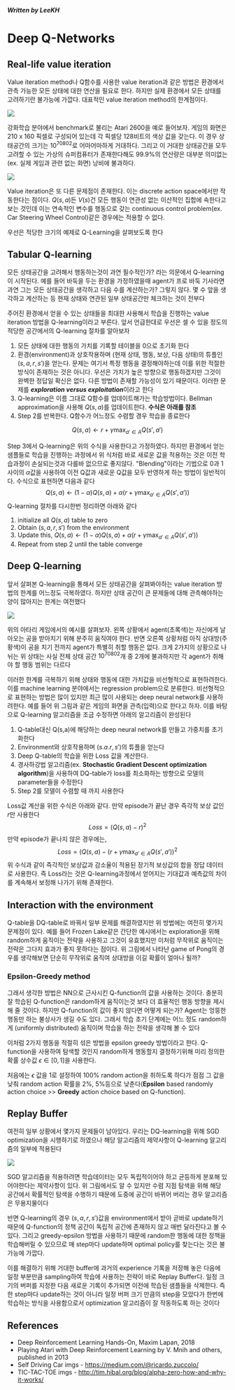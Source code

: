 ***Written by LeeKH***

# Deep Q-Networks

## Real-life value iteration

Value iteration method나 Q함수를 사용한 value iteration과 같은 방법은 환경에서 관측 가능한 모든 상태에 대한 연산을 필요로 한다. 하지만 실제 환경에서 모든 상태를 고려하기란 불가능에 가깝다. 대표적인 value iteration method의 한계점이다.

![](assets/1549881024560.png)

강화학습 분야에서 benchmark로 불리는 Atari 2600을 예로 들어보자. 게임의 화면은 210 x 160 픽셀로 구성되어 있는데 각 픽셀당 128비트의 색상 값을 갖는다. 이 경우 상태공간의 크기는 $10^{70802}​$로 어마어마하게 거대하다. 그리고 이 거대한 상태공간을 모두 고려할 수 있는 가상의 슈퍼컴퓨터가 존재한다해도 99.9%의 연산량은 대부분 의미없는 (ex. 실제 게임과 관련 없는 화면) 낭비에 불과하다. 

![](assets/1549881395767.png)

Value iteration은 또 다른 문제점이 존재한다. 이는 discrete action space에서만 작동한다는 점이다. $Q(s,a)$든 $V(s)​$건 모든 행동이 연관성 없는 이산적인 집합에 속한다고 보는 것인데 이는 연속적인 변수를 행동으로 갖는 continuous control problem(ex. Car Steering Wheel Control)같은 경우에는 적용할 수 없다.

우선은 적당한 크기의 예제로 Q-Learning을 살펴보도록 한다



## Tabular Q-learning

모든 상태공간을 고려해서 행동하는것이 과연 필수적인가? 라는 의문에서 Q-learning이 시작된다. 예를 들어 바둑을 두는 환경을 가정하였을때 agent가 프로 바둑 기사라면 과연 그는 모든 상태공간을 생각하고 다음 수를 계산하는가? 그렇지 않다. 몇 수 앞을 생각하고 계산하는 등 현재 상태와 연관된 일부 상태공간만 체크하는 것이 전부다

주어진 환경에서 얻을 수 있는 상태들을 최대한 사용해서 학습을 진행하는 value iteration 방법을 Q-learning이라고 부른다. 앞서 언급한대로 우선은 셀 수 있을 정도의 적당한 공간에서의 Q-learning 절차를 알아보자

1. 모든 상태에 대한 행동의 가치를 기록할 테이블을 0으로 초기화 한다
2. 환경(environment)과 상호작용하며 (현재 상태, 행동, 보상, 다음 상태)의 튜플인 ($s, a, r, s'​$)을 얻는다. 문제는 여기서 특정 행동을 결정해야하는데 이를 위한 적절한 방식이 존재하는 것은 아니다. 우선은 가치가 높은 방향으로 행동하겠지만 그것이 완벽한 정답일 확신은 없다. 다른 방법이 존재할 가능성이 있기 때문이다. 이러한 문제를 ***exploration versus exploitation***이라고 한다
3. Q-learning은 이름 그대로 Q함수를 업데이트해가는 학습방법이다. Bellman approximation을 사용해 $Q(s,a)​$를 업데이트한다. **수식은 아래를 참조**
4. Step 2를 반복한다. Q함수가 어느정도 수렴할 경우 학습을 종료한다

$$
Q(s,a) \leftarrow r + \gamma \max_{a' \in A}Q(s',a')
$$

Step 3에서 Q-learning은 위의 수식을 사용한다고 가정하였다. 하지만 환경에서 얻는 샘플들로 학습을 진행하는 과정에서 위 식처럼 바로 새로운 값을 적용하는 것은 이전 학습과정이 손실되는것과 다를바 없으므로 좋지않다. "Blending"이라는 기법으로 0과 1사이의 $\alpha​$값을 사용하여 이전 Q값과 새로운 Q값을 모두 반영하게 하는 방법이 일반적이다. 수식으로 표현하면 다음과 같다
$$
Q(s,a) \leftarrow (1-\alpha)Q(s,a) + \alpha(r + \gamma \max_{a' \in A}Q(s',a'))
$$
Q-learning 절차를 다시한번 정리하면 아래와 같다

1. initialize all $Q(s,a)$ table to zero 
2. Obtain ($s, a, r, s'$) from the environment
3. Update this, $Q(s,a) \leftarrow (1-\alpha)Q(s,a) + \alpha(r + \gamma \max_{a' \in A}Q(s',a'))​$
4. Repeat from step 2 until the table converge



## Deep Q-learning

앞서 살펴본 Q-learning을 통해서 모든 상태공간을 살펴봐야하는 value iteration 방법의 한계를 어느정도 극복하였다. 하지만 상태 공간이 큰 문제들에 대해 관측해야하는 양이 많아지는 한계는 여전했다

![](assets/1550043044673.png)



위의 아타리 게임에서의 예시를 살펴보자. 왼쪽 상황에서 agent(초록색)는 자신에게 날아오는 공을 받아치기 위해 분주히 움직여야 한다. 반면 오른쪽 상황처럼 아직 상대방(주황색)이 공을 치기 전까지 agent가 특별히 취할 행동은 없다. 크게 2가지의 상황으로 나뉘는 위 상태는 사실 전체 상태 공간 $10^{70802}$개 중 2개에 불과하지만 각 agent가 취해야 할 행동 범위는 다르다

이러한 한계를 극복하기 위해 상태와 행동에 대한 가치값을 비선형적으로 표현하려한다. 이를 machine learning 분야에서는 regression problem으로 분류한다. 비선형적으로 표현하는 방법은 많이 있지만 최근 많이 사용되는 deep neural network를 사용하려한다. 예를 들어 위 그림과 같은 게임의 화면을 관측(입력)으로 한다고 하자. 이를 바탕으로 Q-learning 알고리즘을 조금 수정하면 아래의 알고리즘이 완성된다

1. Q-table대신 Q(s,a)에 해당하는 deep neural network를 만들고 가중치를 초기화한다
2. Environment와 상호작용하며 ($s. a. r, s'$)의 튜플을 얻는다
3. Deep Q-table의 학습을 위한 Loss 값을 계산한다. 
4. 경사하강법 알고리즘(ex. **Stochastic Gradient Descent optimization algorithm**)을 사용하여 DQ-table가 loss를 최소화하는 방향으로 모델의 parameter들을 수정한다
5. Step 2를 모델이 수렴할 때 까지 사용한다

Loss값 계산을 위한 수식은 아래와 같다. 만약 episode가 끝난 경우 즉각적 보상 값인 $r$만 사용한다
$$
Loss = (Q(s,a) - r)^2
$$
만약 episode가 끝나지 않은 경우에는,
$$
Loss = (Q(s,a) - (r+ \gamma \max_{a' \in A}Q(s',a'))^2
$$
위 수식과 같이 즉각적인 보상값과 감소율이 적용된 장기적 보상값의 합을 정답 데이터로 사용한다. 즉 Loss라는 것은 Q-learning과정에서 얻어지는 기대값과 예측값의 차이를 계속해서 보정해 나가기 위해 존재한다.



## Interaction with the environment

Q-table을 DQ-table로 바꿔서 일부 문제를 해결하였지만 위 방법에는 여전히 몇가지 문제점이 있다. 예를 들어 Frozen Lake같은 간단한 예시에서는 exploration을 위해 random하게 움직이는 전략을 사용하고 그것이 유효했지만 이처럼 무작위로 움직이는 전략은 그다지 효과가 좋지 못하다는 점이다. 위 그림에서 나타난 game of Pong의 경우를 생각해보면 단순히 무작위로 움직여 상대방을 이길 확률이 얼마나 될까? 

### Epsilon-Greedy method

그래서 생각한 방법은 NN으로 근사시킨 Q-function의 값을 사용하는 것이다. 충분히 잘 학습된 Q-function은 random하게 움직이는것 보다 더 효율적인 행동 방향을 제시해 줄 것이다. 하지만 Q-function의 값이 좋지 않다면 어떻게 되는가? Agent는 엉뚱한 행동만 하는 불상사가 생길 수도 있다. 그래서 학습 초기 단계에는 어느 정도 random하게 (uniformly distributed) 움직이며 학습을 하는 전략을 생각해 볼 수 있다

이처럼 2가지 행동을 적절히 섞은 방법을 epsilon greedy 방법이라고 한다. Q-function을 사용하여 탐색할 것인지 random하게 행동할지 결정하기위해 미리 정의한 확률 상수값 $\epsilon \in [0,1]$을 사용한다.

처음에는 $\epsilon$ 값을 1로 설정하여 100% random action을 취하도록 하다가 점점 그 값을 낮춰 random action 확률을 2%, 5%등으로 낮춘다(**Epsilon** based randomly action choice >> **Greedy** action choice based on Q-function).



## Replay Buffer

여전히 일부 상황에서 몇가지 문제들이 남아있다. 우리는 DQ-learning을 위해 SGD optimization을 시행하기로 하였으나 해당 알고리즘의 제약사항이 Q-learning 알고리즘의 일부에 적용된다

![](assets/1_PV-fcUsNlD9EgTIc61h-Ig.png)

SGD 알고리즘을 적용하려면 학습데이터는 모두 독립적이어야 하고 균등하게 분포해 있어야한다는 제약사항이 있다. 위 그림에서도 알 수 있지만 수렴 지점 탐색을 위해 해당 공간에서 확률적인 탐색을 수행하기 때문에 도중에 공간이 바뀌어 버리는 경우 알고리즘은 무용지물이다

반면 Q-learning의 경우 $(s,a,r,s')​$값을 environment에서 받아 곧바로 update하기 때문에 Q-function의 정책 공간이 독립적 공간에 존재하지 않고 매번 달라진다고 볼 수 있다. 그리고 greedy-epsilon 방법을 사용하기 때문에 random한 행동에 대한 정책을 학습해버릴 수 있으므로 매 step마다 update하며 optimal policy를 찾는다는 것은 불가능에 가깝다. 

이를 해결하기 위해 거대한 buffer에 과거의 experience 기록을 저장해 놓은 다음에 일정 부분만큼 sampling하여 학습에 사용하는 전략이 바로 Replay Buffer다. 일정 크기의 버퍼를 지정한 다음 새로운 기록이 추가되면 이전에 학습된 샘플들을 삭제한다. 즉 한 step마다 update하는 것이 아니라 일정 버퍼 크기 만큼의 step을 모았다가 한번에 학습하는 방식을 사용함으로서 optimization 알고리즘이 잘 작동하도록 하는 것이다



## References

- Deep Reinforcement Learning Hands-On, Maxim Lapan, 2018
- Playing Atari with Deep Reinforcement Learning by V. Mnih and others, published in 2013
- Self Driving Car imgs - https://medium.com/@ricardo.zuccolo/
- TIC-TAC-TOE imgs - http://tim.hibal.org/blog/alpha-zero-how-and-why-it-works/